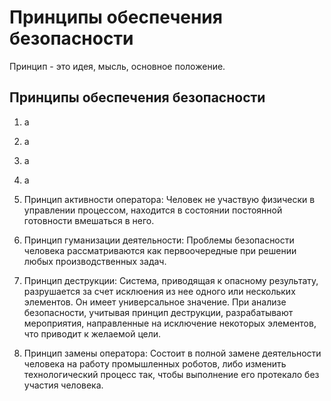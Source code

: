 # Принципы обеспечения безопасности

Принцип - это идея, мысль, основное положение.

## Принципы обеспечения безопасности
1. а 
2. а
3. а
4. а

1. Принцип активности оператора: Человек не участвую физически в управлении процессом, находится в состоянии постоянной готовности вмешаться в него.
2. Принцип гуманизации деятельности: Проблемы безопасности человека рассматриваются как первоочередные при решении любых производственных задач. 
3. Принцип деструкции: Система, приводящая к опасному результату, разрушается за счет исклюения из нее одного или нескольких элементов. Он имеет универсальное значение. При анализе безопасности, учитывая принцип деструкции, разрабатывают мероприятия, направленные на исключение некоторых элементов, что приводит к желаемой цели.
4. Принцип замены оператора: Состоит в полной замене деятельности человека на работу промышленных роботов, либо изменить технологический процесс так, чтобы выполнение его протекало без участия человека.

